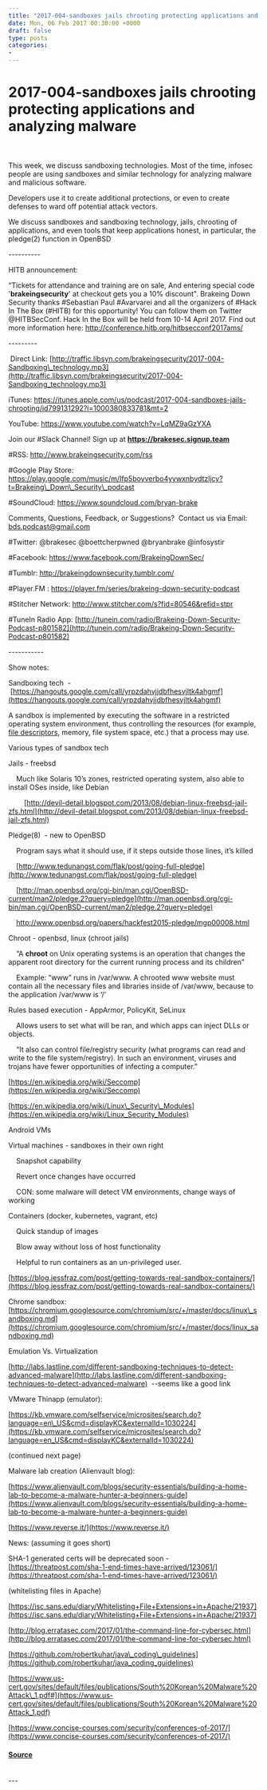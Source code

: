 ```yaml
---
title: "2017-004-sandboxes jails chrooting protecting applications and analyzing malware"
date: Mon, 06 Feb 2017 00:30:00 +0000
draft: false
type: posts
categories: 
- 
---
```

# 2017-004-sandboxes jails chrooting protecting applications and analyzing malware

<br/>

<br/>
This week, we discuss sandboxing technologies. Most of the time, infosec people are using sandboxes and similar technology for analyzing malware and malicious software.

Developers use it to create additional protections, or even to create defenses to ward off potential attack vectors.

We discuss sandboxes and sandboxing technology, jails, chrooting of applications, and even tools that keep applications honest, in particular, the pledge(2) function in OpenBSD

\----------

HITB announcement:

“Tickets for attendance and training are on sale, And entering special code '**brakeingsecurity**' at checkout gets you a 10% discount". Brakeing Down Security thanks #Sebastian Paul #Avarvarei and all the organizers of #Hack In The Box (#HITB) for this opportunity! You can follow them on Twitter @HITBSecConf. Hack In the Box will be held from 10-14 April 2017. Find out more information here: http://conference.hitb.org/hitbsecconf2017ams/  

\---------

 Direct Link: [http://traffic.libsyn.com/brakeingsecurity/2017-004-Sandboxing\_technology.mp3](http://traffic.libsyn.com/brakeingsecurity/2017-004-Sandboxing_technology.mp3)

iTunes: https://itunes.apple.com/us/podcast/2017-004-sandboxes-jails-chrooting/id799131292?i=1000380833781&mt=2

YouTube: https://www.youtube.com/watch?v=LqMZ9aGzYXA

Join our #Slack Channel! Sign up at **https://brakesec.signup.team**  
  
#RSS: http://www.brakeingsecurity.com/rss  
  
#Google Play Store: https://play.google.com/music/m/Ifp5boyverbo4yywxnbydtzljcy?t=Brakeing\_Down\_Security\_podcast  
  
#SoundCloud: https://www.soundcloud.com/bryan-brake  
  
Comments, Questions, Feedback, or Suggestions?  Contact us via Email: bds.podcast@gmail.com  
  
#Twitter: @brakesec @boettcherpwned @bryanbrake @infosystir  
  
#Facebook: https://www.facebook.com/BrakeingDownSec/  
  
#Tumblr: http://brakeingdownsecurity.tumblr.com/  
  
#Player.FM : https://player.fm/series/brakeing-down-security-podcast  
  
#Stitcher Network: http://www.stitcher.com/s?fid=80546&refid=stpr  
  
#TuneIn Radio App: [http://tunein.com/radio/Brakeing-Down-Security-Podcast-p801582](http://tunein.com/radio/Brakeing-Down-Security-Podcast-p801582)

\-----------

Show notes:

Sandboxing tech  -  [https://hangouts.google.com/call/yrpzdahvjjdbfhesvjltk4ahgmf](https://hangouts.google.com/call/yrpzdahvjjdbfhesvjltk4ahgmf)

A sandbox is implemented by executing the software in a restricted operating system environment, thus controlling the resources (for example, [file descriptors](https://en.wikipedia.org/wiki/File_descriptor), memory, file system space, etc.) that a process may use.

Various types of sandbox tech

Jails - freebsd

    Much like Solaris 10’s zones, restricted operating system, also able to install OSes inside, like Debian

        [http://devil-detail.blogspot.com/2013/08/debian-linux-freebsd-jail-zfs.html](http://devil-detail.blogspot.com/2013/08/debian-linux-freebsd-jail-zfs.html)

Pledge(8)  - new to OpenBSD

    Program says what it should use, if it steps outside those lines, it’s killed

    [http://www.tedunangst.com/flak/post/going-full-pledge](http://www.tedunangst.com/flak/post/going-full-pledge)

    [http://man.openbsd.org/cgi-bin/man.cgi/OpenBSD-current/man2/pledge.2?query=pledge](http://man.openbsd.org/cgi-bin/man.cgi/OpenBSD-current/man2/pledge.2?query=pledge)

    http://www.openbsd.org/papers/hackfest2015-pledge/mgp00008.html

Chroot - openbsd, linux (chroot jails)

    “A **chroot** on Unix operating systems is an operation that changes the apparent root directory for the current running process and its children”

    Example: “www” runs in /var/www. A chrooted www website must contain all the necessary files and libraries inside of /var/www, because to the application /var/www is ‘/’

Rules based execution - AppArmor, PolicyKit, SeLinux

    Allows users to set what will be ran, and which apps can inject DLLs or objects.

    “It also can control file/registry security (what programs can read and write to the file system/registry). In such an environment, viruses and trojans have fewer opportunities of infecting a computer.”

[https://en.wikipedia.org/wiki/Seccomp](https://en.wikipedia.org/wiki/Seccomp)

[https://en.wikipedia.org/wiki/Linux\_Security\_Modules](https://en.wikipedia.org/wiki/Linux_Security_Modules)

Android VMs

Virtual machines - sandboxes in their own right

    Snapshot capability

    Revert once changes have occurred

    CON: some malware will detect VM environments, change ways of working

Containers (docker, kubernetes, vagrant, etc)

    Quick standup of images

    Blow away without loss of host functionality

    Helpful to run containers as an un-privileged user.

[https://blog.jessfraz.com/post/getting-towards-real-sandbox-containers/](https://blog.jessfraz.com/post/getting-towards-real-sandbox-containers/)

Chrome sandbox: [https://chromium.googlesource.com/chromium/src/+/master/docs/linux\_sandboxing.md](https://chromium.googlesource.com/chromium/src/+/master/docs/linux_sandboxing.md)

Emulation Vs. Virtualization

[http://labs.lastline.com/different-sandboxing-techniques-to-detect-advanced-malware](http://labs.lastline.com/different-sandboxing-techniques-to-detect-advanced-malware)  --seems like a good link

VMware Thinapp (emulator):

[https://kb.vmware.com/selfservice/microsites/search.do?language=en\_US&cmd=displayKC&externalId=1030224](https://kb.vmware.com/selfservice/microsites/search.do?language=en_US&cmd=displayKC&externalId=1030224)

(continued next page)

Malware lab creation (Alienvault blog):

[https://www.alienvault.com/blogs/security-essentials/building-a-home-lab-to-become-a-malware-hunter-a-beginners-guide](https://www.alienvault.com/blogs/security-essentials/building-a-home-lab-to-become-a-malware-hunter-a-beginners-guide)

[https://www.reverse.it/](https://www.reverse.it/)

News: (assuming it goes short)

SHA-1 generated certs will be deprecated soon - [https://threatpost.com/sha-1-end-times-have-arrived/123061/](https://threatpost.com/sha-1-end-times-have-arrived/123061/)

(whitelisting files in Apache)

[https://isc.sans.edu/diary/Whitelisting+File+Extensions+in+Apache/21937](https://isc.sans.edu/diary/Whitelisting+File+Extensions+in+Apache/21937)

[http://blog.erratasec.com/2017/01/the-command-line-for-cybersec.html](http://blog.erratasec.com/2017/01/the-command-line-for-cybersec.html)

[https://github.com/robertkuhar/java\_coding\_guidelines](https://github.com/robertkuhar/java_coding_guidelines)

[https://www.us-cert.gov/sites/default/files/publications/South%20Korean%20Malware%20Attack\_1.pdf#](https://www.us-cert.gov/sites/default/files/publications/South%20Korean%20Malware%20Attack_1.pdf)

[https://www.concise-courses.com/security/conferences-of-2017/](https://www.concise-courses.com/security/conferences-of-2017/)

#### [Source](http://brakeingsecurity.com/2017-004-sandboxes-jails-chrooting-protecting-applications-and-analyzing-malware)

<br/>
---
